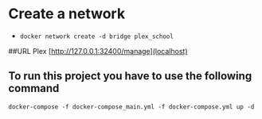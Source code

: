 
# Create a network
- `docker network create -d bridge plex_school`

##URL Plex 
[http://127.0.0.1:32400/manage](localhost)


## To run this project you have to use the following command
`docker-compose -f docker-compose_main.yml -f docker-compose.yml up -d`
<!-- - `docker-compose up -d` -->
